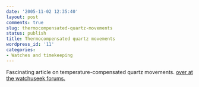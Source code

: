 ```yaml
---
date: '2005-11-02 12:35:40'
layout: post
comments: true
slug: thermocompensated-quartz-movements
status: publish
title: Thermocompensated quartz movements
wordpress_id: '11'
categories:
- Watches and timekeeping
---
```


Fascinating article on temperature-compensated quartz movements. [over at the watchuseek forums.](http://forums.watchuseek.com/showthread.php?t=23120)
